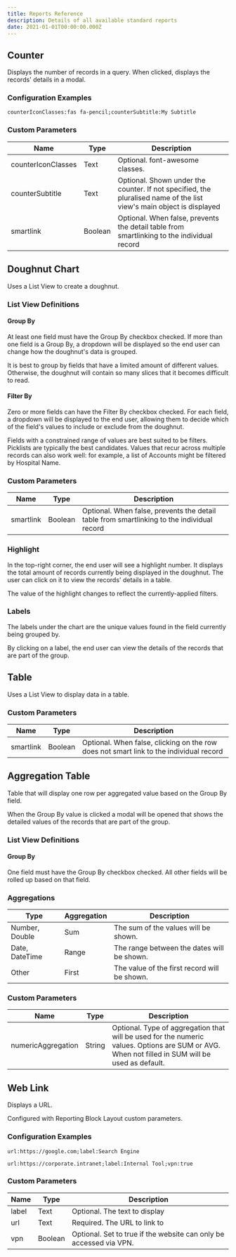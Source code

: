 ```yaml
---
title: Reports Reference
description: Details of all available standard reports
date: 2021-01-01T00:00:00.000Z
---
```


## Counter

Displays the number of records in a query. When clicked, displays the records' details in a modal.

### Configuration Examples

`counterIconClasses:fas fa-pencil;counterSubtitle:My Subtitle`

### Custom Parameters

| Name                | Type  | Description |
|---------------------|-------|-------------|
| counterIconClasses  | Text  | Optional. font-awesome classes. | 
| counterSubtitle     | Text  | Optional. Shown under the counter. If not specified, the pluralised name of the list view's main object is displayed | 
| smartlink           | Boolean  | Optional. When false, prevents the detail table from smartlinking to the individual record | 

## Doughnut Chart

Uses a List View to create a doughnut.

### List View Definitions

#### Group By

At least one field must have the Group By checkbox checked. If more than one field is a Group By, a dropdown will be displayed so the end user can change how the doughnut's data is grouped.

It is best to group by fields that have a limited amount of different values. Otherwise, the doughnut will contain so many slices that it becomes difficult to read.

#### Filter By

Zero or more fields can have the Filter By checkbox checked. For each field, a dropdown will be displayed to the end user, allowing them to decide which of the field's values to include or exclude from the doughnut.

Fields with a constrained range of values are best suited to be filters. Picklists are typically the best candidates. Values that recur across multiple records can also work well: for example, a list of Accounts might be filtered by Hospital Name.

### Custom Parameters

| Name                | Type  | Description |
|---------------------|-------|-------------|
| smartlink           | Boolean  | Optional. When false, prevents the detail table from smartlinking to the individual record | 

### Highlight

In the top-right corner, the end user will see a highlight number. It displays the total amount of records currently being displayed in the doughnut. The user can click on it to view the records' details in a table.

The value of the highlight changes to reflect the currently-applied filters.

### Labels

The labels under the chart are the unique values found in the field currently being grouped by.

By clicking on a label, the end user can view the details of the records that are part of the group.

## Table

Uses a List View to display data in a table.

### Custom Parameters

| Name                | Type  | Description |
|---------------------|-------|-------------|
| smartlink           | Boolean  | Optional. When false, clicking on the row does not smart link to the individual record | 

## Aggregation Table

Table that will display one row per aggregated value based on the Group By field.

When the Group By value is clicked a modal will be opened that shows the detailed values of the records that are part of the group.

### List View Definitions

#### Group By

One field must have the Group By checkbox checked. All other fields will be rolled up based on that field.

### Aggregations 

| Type           | Aggregation | Description                                  |
|----------------|-------------|----------------------------------------------|
| Number, Double | Sum         | The sum of the values will be shown.         |
| Date, DateTime | Range       | The range between the dates will be shown.   |
| Other          | First       | The value of the first record will be shown. |

### Custom Parameters

| Name                | Type   | Description |
|---------------------|--------|-------------|
| numericAggregation  | String | Optional. Type of aggregation that will be used for the numeric values. Options are SUM or AVG. When not filled in SUM will be used as default. | 

## Web Link

Displays a URL.

Configured with Reporting Block Layout custom parameters.

### Configuration Examples

`url:https://google.com;label:Search Engine`

`url:https://corporate.intranet;label:Internal Tool;vpn:true`

### Custom Parameters

| Name  |Type     | Description |
|-------|---------|-------------|
| label | Text    | Optional. The text to display | 
| url   | Text    | Required. The URL to link to  |
| vpn   | Boolean | Optional. Set to true if the website can only be accessed via VPN. |